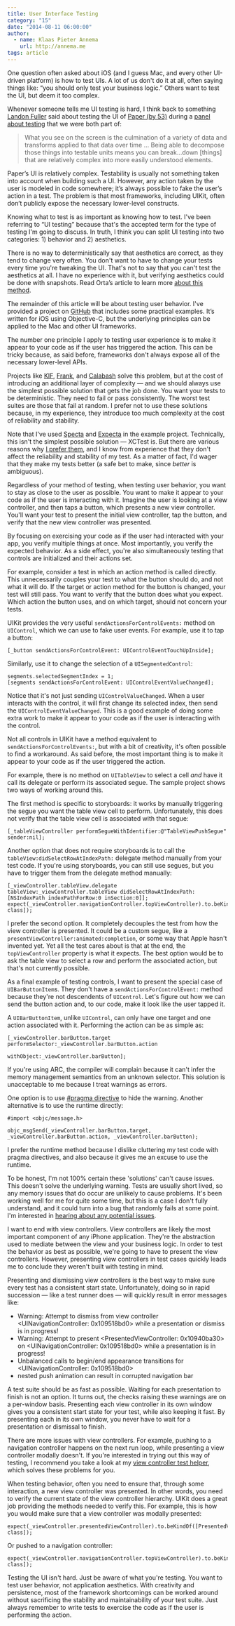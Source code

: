 ```yaml
---
title: User Interface Testing
category: "15"
date: "2014-08-11 06:00:00"
author:
  - name: Klaas Pieter Annema
    url: http://annema.me
tags: article
---
```


One question often asked about iOS (and I guess Mac, and every other UI-driven platform) is how to test UIs. A lot of us don't do it at all, often saying things like: “you should only test your business logic.” Others want to test the UI, but deem it too complex.

Whenever someone tells me UI testing is hard, I think back to something [Landon Fuller](https://twitter.com/landonfuller) said about testing the UI of [Paper (by 53)](https://www.fiftythree.com/paper) during a [panel about testing](http://www.meetup.com/CocoaPods-NYC/events/164278492/) that we were both part of:

> What you see on the screen is the culmination of a variety of data and transforms applied to that data over time ... Being able to decompose those things into testable units means you can break...down \[things\] that are relatively complex into more easily understood elements.

Paper’s UI is relatively complex. Testability is usually not something taken into account when building such a UI. However, any action taken by the user is modeled in code somewhere; it’s always possible to fake the user’s action in a test. The problem is that most frameworks, including UIKit, often don’t publicly expose the necessary lower-level constructs.

Knowing what to test is as important as knowing how to test. I've been referring to “UI testing” because that's the accepted term for the type of testing I'm going to discuss. In truth, I think you can split UI testing into two categories: 1) behavior and 2) aesthetics.

There is no way to deterministically say that aesthetics are correct, as they
tend to change very often. You don't want to have to change your tests every
time you're tweaking the UI. That's not to say that you can't test the
aesthetics at all. I have no experience with it, but verifying aesthetics could
be done with snapshots. Read Orta’s article to learn more [about this
method](/issues/15-testing/snapshot-testing/).

The remainder of this article will be about testing user behavior. I've provided a project on [GitHub](https://github.com/objcio/issue-15-ui-testing) that includes some practical examples. It’s written for iOS using Objective-C, but the underlying principles can be applied to the Mac and other UI frameworks.

The number one principle I apply to testing user experience is to make it appear to your code as if the user has triggered the action. This can be tricky because, as said before, frameworks don't always expose all of the necessary lower-level APIs.

Projects like [KIF][], [Frank][], and [Calabash][] solve this problem, but at the cost of introducing an additional layer of complexity — and we should always use the simplest possible solution that gets the job done. You want your tests to be deterministic. They need to fail or pass consistently. The worst test suites are those that fail at random. I prefer not to use these solutions because, in my experience, they introduce too much complexity at the cost of reliability and stability.

[KIF]: https://github.com/kif-framework/KIF
[Frank]: http://www.testingwithfrank.com/
[Calabash]: http://calaba.sh/

Note that I've used [Specta][] and [Expecta][] in the example project. Technically, this isn't the simplest possible solution — XCTest is. But there are various reasons why [I prefer them](http://www.annema.me/why-i-prefer-testing-with-specta-expecta-and-ocmockito), and I know from experience that they don't affect the reliability and stability of my test. As a matter of fact, I'd wager that they make my tests better (a safe bet to make, since _better_ is ambiguous).

[Specta]: https://github.com/specta/specta
[Expecta]: https://github.com/specta/expecta

Regardless of your method of testing, when testing user behavior, you want to stay as close to the user as possible. You want to make it appear to your code as if the user is interacting with it. Imagine the user is looking at a view controller, and then taps a button, which presents a new view controller. You'll want your test to present the initial view controller, tap the button, and verify that the new view controller was presented.

By focusing on exercising your code as if the user had interacted with your app, you verify multiple things at once. Most importantly, you verify the expected behavior. As a side effect, you're also simultaneously testing that controls are initialized and their actions set.

For example, consider a test in which an action method is called directly. This unnecessarily couples your test to what the button should do, and not what it will do. If the target or action method for the button is changed, your test will still pass. You want to verify that the button does what you expect. Which action the button uses, and on which target, should not concern your tests.

UIKit provides the very useful `sendActionsForControlEvents:` method on `UIControl`, which we can use to fake user events. For example, use it to tap a button:

    [_button sendActionsForControlEvent: UIControlEventTouchUpInside];

Similarly, use it to change the selection of a `UISegmentedControl`:

    segments.selectedSegmentIndex = 1;
    [segments sendActionsForControlEvent: UIControlEventValueChanged];

Notice that it's not just sending `UIControlValueChanged`. When a user interacts with the control, it will first change its selected index, then send the `UIControlEventValueChanged`. This is a good example of doing some extra work to make it appear to your code as if the user is interacting with the control. 

Not all controls in UIKit have a method equivalent to `sendActionsForControlEvents:`, but with a bit of creativity, it's often possible to find a workaround. As said before, the most important thing is to make it appear to your code as if the user triggered the action.

For example, there is no method on `UITableView` to select a cell _and_ have it call its delegate or perform its associated segue. The sample project shows two ways of working around this. 

The first method is specific to storyboards: it works by manually triggering the segue you want the table view cell to perform. Unfortunately, this does not verify that the table view cell is associated with that segue:

    [_tableViewController performSegueWithIdentifier:@"TableViewPushSegue" sender:nil];

Another option that does not require storyboards is to call the `tableView:didSelectRowAtIndexPath:` delegate method manually from your test code. If you're using storyboards, you can still use segues, but you have to trigger them from the delegate method manually:

    [_viewController.tableView.delegate tableView:_viewController.tableView didSelectRowAtIndexPath:[NSIndexPath indexPathForRow:0 inSection:0]];
    expect(_viewController.navigationController.topViewController).to.beKindOf([PresentedViewController class]);

I prefer the second option. It completely decouples the test from how the view controller is presented. It could be a custom segue, like a `presentViewController:animated:completion`, or some way that Apple hasn't invented yet. Yet all the test cares about is that at the end, the `topViewController` property is what it expects. The best option would be to ask the table view to select a row and perform the associated action, but that's not currently possible.

As a final example of testing controls, I want to present the special case of `UIBarButtonItem`s. They don't have a `sendActionsForControlEvent:` method because they're not descendents of `UIControl`. Let's figure out how we can send the button action and, to our code, make it look like the user tapped it.

A `UIBarButtonItem`, unlike `UIControl`, can only have one target and one action associated with it. Performing the action can be as simple as:

    [_viewController.barButton.target  performSelector:_viewController.barButton.action
                                             withObject:_viewController.barButton];

If you're using ARC, the compiler will complain because it can't infer the memory management semantics from an unknown selector. This solution is unacceptable to me because I treat warnings as errors.

One option is to use [#pragma directive](http://nshipster.com/pragma/#inhibiting-warnings) to hide the warning. Another alternative is to use the runtime directly:

    #import <objc/message.h>

    objc_msgSend(_viewController.barButton.target, _viewController.barButton.action, _viewController.barButton);

I prefer the runtime method because I dislike cluttering my test code with pragma directives, and also because it gives me an excuse to use the runtime.

To be honest, I'm not 100% certain these 'solutions' can't cause issues. This doesn't solve the underlying warning. Tests are usually short lived, so any memory issues that do occur are unlikely to cause problems. It's been working well for me for quite some time, but this is a case I don't fully understand, and it could turn into a bug that randomly fails at some point. I'm interested in [hearing about any potential issues](https://twitter.com/klaaspieter).

I want to end with view controllers. View controllers are likely the most important component of any iPhone application. They're the abstraction used to mediate between the view and your business logic. In order to test the behavior as best as possible, we're going to have to present the view controllers. However, presenting view controllers in test cases quickly leads me to conclude they weren't built with testing in mind. 

Presenting and dismissing view controllers is the best way to make sure every test has a consistent start state. Unfortunately, doing so in rapid succession — like a test runner does — will quickly result in error messages like:

- Warning: Attempt to dismiss from view controller \<UINavigationController: 0x109518bd0\> while a presentation or dismiss is in progress!
- Warning: Attempt to present \<PresentedViewController: 0x10940ba30\> on \<UINavigationController: 0x109518bd0\> while a presentation is in progress!
- Unbalanced calls to begin/end appearance transitions for \<UINavigationController: 0x109518bd0\>
- nested push animation can result in corrupted navigation bar

A test suite should be as fast as possible. Waiting for each presentation to finish is not an option. It turns out, the checks raising these warnings are on a per-window basis. Presenting each view controller in its own window gives you a consistent start state for your test, while also keeping it fast. By presenting each in its own window, you never have to wait for a presentation or dismissal to finish.

There are more issues with view controllers. For example, pushing to a navigation controller happens on the next run loop, while presenting a view controller modally doesn't. If you're interested in trying out this way of testing, I recommend you take a look at my [view controller test helper](https://github.com/klaaspieter/KPAViewControllerTestHelper), which solves these problems for you.

When testing behavior, often you need to ensure that, through some interaction, a new view controller was presented. In other words, you need to verify the current state of the view controller hierarchy. UIKit does a great job providing the methods needed to verify this. For example, this is how you would make sure that a view controller was modally presented:

    expect(_viewController.presentedViewController).to.beKindOf([PresentedViewController class]);

Or pushed to a navigation controller:

    expect(_viewController.navigationController.topViewController).to.beKindOf([PresentedViewController class]);

Testing the UI isn't hard. Just be aware of what you're testing. You want to test user behavior, not application aesthetics. With creativity and persistence, most of the framework shortcomings can be worked around without sacrificing the stability and maintainability of your test suite. Just always remember to write tests to exercise the code as if the user is performing the action.
